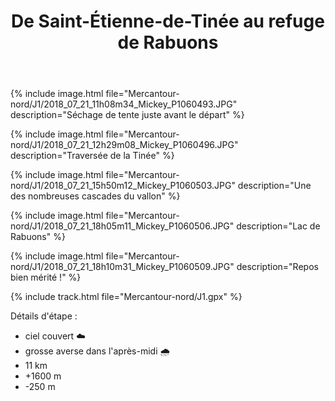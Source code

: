 ﻿---
title: "De Saint-Étienne-de-Tinée au refuge de Rabuons"
permalink: /Mercantour-nord/J1/
sidebar:
  nav: "mercantour_nord"
enable_tracks: true
---

{% include image.html file="Mercantour-nord/J1/2018_07_21_11h08m34_Mickey_P1060493.JPG" description="Séchage de tente juste avant le départ" %}

{% include image.html file="Mercantour-nord/J1/2018_07_21_12h29m08_Mickey_P1060496.JPG" description="Traversée de la Tinée" %}

{% include image.html file="Mercantour-nord/J1/2018_07_21_15h50m12_Mickey_P1060503.JPG" description="Une des nombreuses cascades du vallon" %}

{% include image.html file="Mercantour-nord/J1/2018_07_21_18h05m11_Mickey_P1060506.JPG" description="Lac de Rabuons" %}

{% include image.html file="Mercantour-nord/J1/2018_07_21_18h10m31_Mickey_P1060509.JPG" description="Repos bien mérité !" %}

{% include track.html file="Mercantour-nord/J1.gpx" %}

Détails d'étape :
* ciel couvert :cloud:
* grosse averse dans l'après-midi :cloud_with_rain:
* 11 km
* +1600 m
* -250 m
